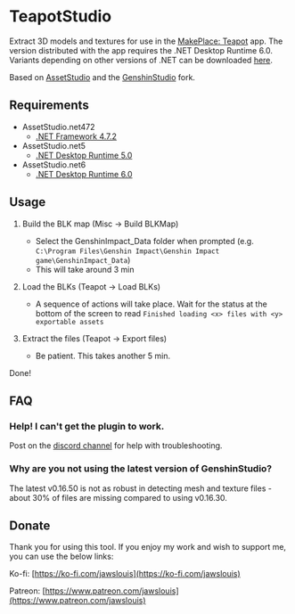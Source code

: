 # TeapotStudio
Extract 3D models and textures for use in the [MakePlace: Teapot](https://jawslouis.itch.io/teapot) app. The version distributed with the app requires the .NET Desktop Runtime 6.0. Variants depending on other versions of .NET can be downloaded [here](https://github.com/jawslouis/TeapotStudio/releases).

Based on [AssetStudio](https://github.com/Perfare/AssetStudio) and the [GenshinStudio](https://github.com/Razmoth/GenshinStudio) fork.

## Requirements

- AssetStudio.net472
   - [.NET Framework 4.7.2](https://dotnet.microsoft.com/download/dotnet-framework/net472)
- AssetStudio.net5
   - [.NET Desktop Runtime 5.0](https://dotnet.microsoft.com/download/dotnet/5.0)
- AssetStudio.net6
   - [.NET Desktop Runtime 6.0](https://dotnet.microsoft.com/download/dotnet/6.0)

## Usage

1. Build the BLK map (Misc -> Build BLKMap)
   - Select the GenshinImpact_Data folder when prompted (e.g. `C:\Program Files\Genshin Impact\Genshin Impact game\GenshinImpact_Data`)
   - This will take around 3 min

2. Load the BLKs (Teapot -> Load BLKs)
   - A sequence of actions will take place. Wait for the status at the bottom of the screen to read `Finished loading <x> files with <y> exportable assets`

3. Extract the files (Teapot -> Export files)
   - Be patient. This takes another 5 min.

Done!

## FAQ

### Help! I can't get the plugin to work.
Post on the [discord channel](https://discord.gg/YuvcPzCuhq) for help with troubleshooting.

### Why are you not using the latest version of GenshinStudio?
The latest v0.16.50 is not as robust in detecting mesh and texture files - about 30% of files are missing compared to using v0.16.30.

## Donate
Thank you for using this tool. If you enjoy my work and wish to support me, you can use the below links:

Ko-fi: [https://ko-fi.com/jawslouis](https://ko-fi.com/jawslouis)

Patreon: [https://www.patreon.com/jawslouis](https://www.patreon.com/jawslouis)

